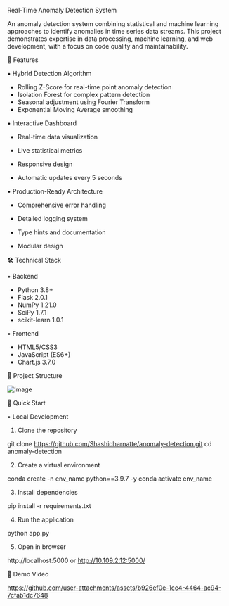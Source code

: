 Real-Time Anomaly Detection System

An anomaly detection system combining statistical and machine learning approaches to identify anomalies in time series data streams. This project demonstrates expertise in data processing, machine learning, and web development, with a focus on code quality and maintainability.

🌟 Features

•  Hybrid Detection Algorithm

-  Rolling Z-Score for real-time point anomaly detection
-  Isolation Forest for complex pattern detection
-  Seasonal adjustment using Fourier Transform
-  Exponential Moving Average smoothing


•  Interactive Dashboard

-  Real-time data visualization

-  Live statistical metrics

-  Responsive design

-  Automatic updates every 5 seconds


•  Production-Ready Architecture

-  Comprehensive error handling

-  Detailed logging system

-  Type hints and documentation

-  Modular design



🛠️ Technical Stack

• Backend

-  Python 3.8+
-  Flask 2.0.1
-  NumPy 1.21.0
-  SciPy 1.7.1
-  scikit-learn 1.0.1


• Frontend

-  HTML5/CSS3
-  JavaScript (ES6+)
-  Chart.js 3.7.0



📁 Project Structure

![image](https://github.com/user-attachments/assets/3c2fda42-5101-4230-923c-b79568cc2d6e)



🚀 Quick Start

• Local Development

1. Clone the repository

git clone https://github.com/Shashidharnatte/anomaly-detection.git
cd anomaly-detection

2. Create a virtual environment

conda create -n env_name python==3.9.7 -y
conda activate env_name

3. Install dependencies

pip install -r requirements.txt


4. Run the application

python app.py

5. Open in browser

http://localhost:5000 or http://10.109.2.12:5000/


🌟 Demo Video

https://github.com/user-attachments/assets/b926ef0e-1cc4-4464-ac94-7cfab1dc7648


